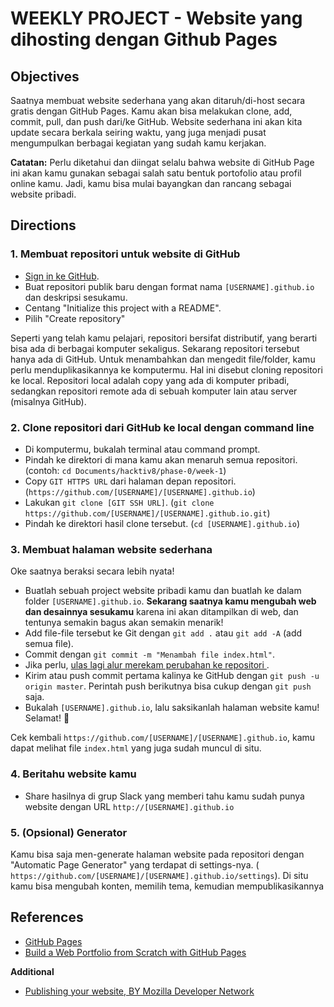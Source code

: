 # WEEKLY PROJECT - Website yang dihosting dengan Github Pages

## Objectives

Saatnya membuat website sederhana yang akan ditaruh/di-host secara gratis dengan GitHub Pages. Kamu akan bisa melakukan clone, add, commit, pull, dan push dari/ke GitHub. Website sederhana ini akan kita update secara berkala seiring waktu, yang juga menjadi pusat mengumpulkan berbagai kegiatan yang sudah kamu kerjakan.

**Catatan:** Perlu diketahui dan diingat selalu bahwa website di GitHub Page ini akan kamu gunakan sebagai salah satu bentuk portofolio atau profil online kamu. Jadi, kamu bisa mulai bayangkan dan rancang sebagai website pribadi.

## Directions

### 1. Membuat repositori untuk website di GitHub

- [Sign in ke GitHub](https://github.com/login).
- Buat repositori publik baru dengan format nama `[USERNAME].github.io` dan deskripsi sesukamu.
- Centang "Initialize this project with a README".
- Pilih "Create repository"

Seperti yang telah kamu pelajari, repositori bersifat distributif, yang berarti bisa ada di berbagai komputer sekaligus. Sekarang repositori tersebut hanya ada di GitHub. Untuk menambahkan dan mengedit file/folder, kamu perlu menduplikasikannya ke komputermu. Hal ini disebut cloning repositori ke local. Repositori local adalah copy yang ada di komputer pribadi, sedangkan repositori remote ada di sebuah komputer lain atau server (misalnya GitHub).

### 2. Clone repositori dari GitHub ke local dengan command line

- Di komputermu, bukalah terminal atau command prompt.
- Pindah ke direktori di mana kamu akan menaruh semua repositori. (contoh: `cd Documents/hacktiv8/phase-0/week-1`)
- Copy `GIT HTTPS URL` dari halaman depan repositori. (`https://github.com/[USERNAME]/[USERNAME].github.io`)
- Lakukan `git clone [GIT SSH URL]`. (`git clone https://github.com/[USERNAME]/[USERNAME].github.io.git`)
- Pindah ke direktori hasil clone tersebut. (`cd [USERNAME].github.io`)

### 3. Membuat halaman website sederhana

Oke saatnya beraksi secara lebih nyata!

- Buatlah sebuah project website pribadi kamu dan buatlah ke dalam folder `[USERNAME].github.io`. **Sekarang saatnya kamu mengubah web dan desainnya sesukamu** karena ini akan ditampilkan di web, dan tentunya semakin bagus akan semakin menarik!
- Add file-file tersebut ke Git dengan `git add .` atau `git add -A` (add semua file).
- Commit dengan `git commit -m "Menambah file index.html"`.
- Jika perlu, [ulas lagi alur merekam perubahan ke repositori ](https://git-scm.com/book/en/v2/Git-Basics-Recording-Changes-to-the-Repository).
- Kirim atau push commit pertama kalinya ke GitHub dengan `git push -u origin master`. Perintah push berikutnya bisa cukup dengan `git push` saja.
- Bukalah `[USERNAME].github.io`, lalu saksikanlah halaman website kamu! Selamat! :tada:

Cek kembali `https://github.com/[USERNAME]/[USERNAME].github.io`, kamu dapat melihat file `index.html` yang juga sudah muncul di situ.

### 4. Beritahu website kamu

- Share hasilnya di grup Slack yang memberi tahu kamu sudah punya website dengan URL `http://[USERNAME].github.io`

### 5. (Opsional) Generator

Kamu bisa saja men-generate halaman website pada repositori dengan "Automatic Page Generator" yang terdapat di settings-nya. ( `https://github.com/[USERNAME]/[USERNAME].github.io/settings`). Di situ kamu bisa mengubah konten, memilih tema, kemudian mempublikasikannya

## References

- [GitHub Pages](https://pages.github.com)
- [Build a Web Portfolio from Scratch with GitHub Pages](https://dannguyen.github.io/github-for-portfolios)

**Additional**

- [Publishing your website, BY Mozilla Developer Network](https://developer.mozilla.org/en-US/Learn/Getting_started_with_the_web/Publishing_your_website)
